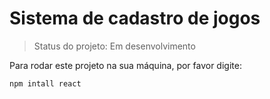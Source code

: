 <h1>Sistema de cadastro de jogos</h1>

> Status do projeto: Em desenvolvimento

Para rodar este projeto na sua máquina, por favor digite:

```
npm intall react
```
